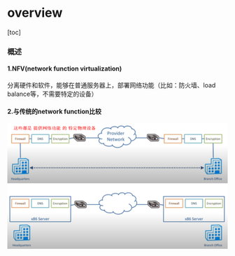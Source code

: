 # overview

[toc]

### 概述

#### 1.NFV(network function virtualization)
分离硬件和软件，能够在普通服务器上，部署网络功能（比如：防火墙、load balance等，不需要特定的设备）

#### 2.与传统的network function比较
![](./imgs/nfv_01.png)
![](./imgs/nfv_02.png)
